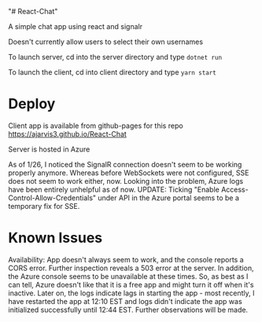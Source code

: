 "# React-Chat" 

A simple chat app using react and signalr

Doesn't currently allow users to select their own usernames

To launch server, cd into the server directory and type
`dotnet run`

To launch the client, cd into client directory and type
`yarn start`

# Deploy

Client app is available from github-pages for this repo
https://ajarvis3.github.io/React-Chat

Server is hosted in Azure

As of 1/26, I noticed the SignalR connection doesn't seem to be
working properly anymore. Whereas before WebSockets were not configured,
SSE does not seem to work either, now. Looking into the problem,
Azure logs have been entirely unhelpful as of now.
UPDATE: Ticking "Enable Access-Control-Allow-Credentials" under API
in the Azure portal seems to be a temporary fix for SSE.


# Known Issues
Availability: App doesn't always seem to work, and the console reports a CORS error. Further inspection reveals a 503 error at the server. In addition, the Azure console seems to be unavailable at these times. So, as best as I can tell, Azure doesn't like that it is a free app and might turn it off when it's inactive. Later on, the logs indicate lags in starting the app - most recently, I have restarted the app at 12:10 EST and logs didn't indicate the app was initialized successfully until 12:44 EST. Further observations will be made.
